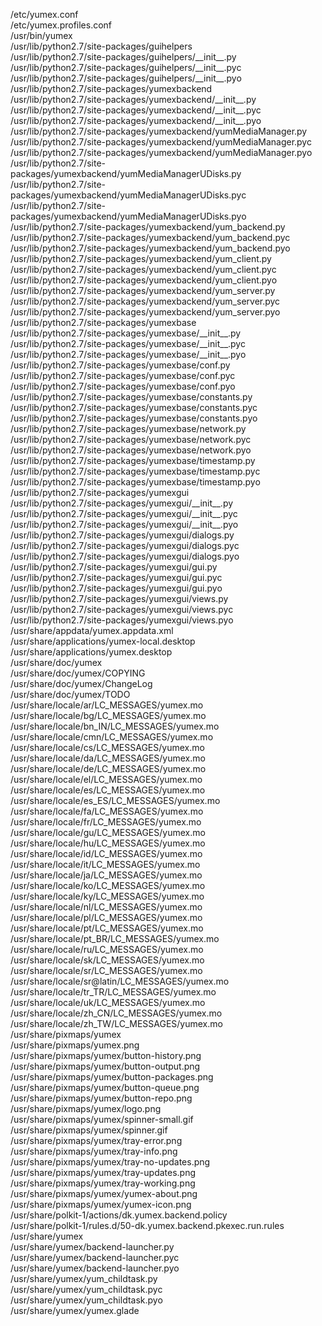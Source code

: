 /etc/yumex.conf  
/etc/yumex.profiles.conf  
/usr/bin/yumex  
/usr/lib/python2.7/site-packages/guihelpers  
/usr/lib/python2.7/site-packages/guihelpers/\_\_init\_\_.py  
/usr/lib/python2.7/site-packages/guihelpers/\_\_init\_\_.pyc  
/usr/lib/python2.7/site-packages/guihelpers/\_\_init\_\_.pyo  
/usr/lib/python2.7/site-packages/yumexbackend  
/usr/lib/python2.7/site-packages/yumexbackend/\_\_init\_\_.py  
/usr/lib/python2.7/site-packages/yumexbackend/\_\_init\_\_.pyc  
/usr/lib/python2.7/site-packages/yumexbackend/\_\_init\_\_.pyo  
/usr/lib/python2.7/site-packages/yumexbackend/yumMediaManager.py  
/usr/lib/python2.7/site-packages/yumexbackend/yumMediaManager.pyc  
/usr/lib/python2.7/site-packages/yumexbackend/yumMediaManager.pyo  
/usr/lib/python2.7/site-packages/yumexbackend/yumMediaManagerUDisks.py  
/usr/lib/python2.7/site-packages/yumexbackend/yumMediaManagerUDisks.pyc  
/usr/lib/python2.7/site-packages/yumexbackend/yumMediaManagerUDisks.pyo  
/usr/lib/python2.7/site-packages/yumexbackend/yum\_backend.py  
/usr/lib/python2.7/site-packages/yumexbackend/yum\_backend.pyc  
/usr/lib/python2.7/site-packages/yumexbackend/yum\_backend.pyo  
/usr/lib/python2.7/site-packages/yumexbackend/yum\_client.py  
/usr/lib/python2.7/site-packages/yumexbackend/yum\_client.pyc  
/usr/lib/python2.7/site-packages/yumexbackend/yum\_client.pyo  
/usr/lib/python2.7/site-packages/yumexbackend/yum\_server.py  
/usr/lib/python2.7/site-packages/yumexbackend/yum\_server.pyc  
/usr/lib/python2.7/site-packages/yumexbackend/yum\_server.pyo  
/usr/lib/python2.7/site-packages/yumexbase  
/usr/lib/python2.7/site-packages/yumexbase/\_\_init\_\_.py  
/usr/lib/python2.7/site-packages/yumexbase/\_\_init\_\_.pyc  
/usr/lib/python2.7/site-packages/yumexbase/\_\_init\_\_.pyo  
/usr/lib/python2.7/site-packages/yumexbase/conf.py  
/usr/lib/python2.7/site-packages/yumexbase/conf.pyc  
/usr/lib/python2.7/site-packages/yumexbase/conf.pyo  
/usr/lib/python2.7/site-packages/yumexbase/constants.py  
/usr/lib/python2.7/site-packages/yumexbase/constants.pyc  
/usr/lib/python2.7/site-packages/yumexbase/constants.pyo  
/usr/lib/python2.7/site-packages/yumexbase/network.py  
/usr/lib/python2.7/site-packages/yumexbase/network.pyc  
/usr/lib/python2.7/site-packages/yumexbase/network.pyo  
/usr/lib/python2.7/site-packages/yumexbase/timestamp.py  
/usr/lib/python2.7/site-packages/yumexbase/timestamp.pyc  
/usr/lib/python2.7/site-packages/yumexbase/timestamp.pyo  
/usr/lib/python2.7/site-packages/yumexgui  
/usr/lib/python2.7/site-packages/yumexgui/\_\_init\_\_.py  
/usr/lib/python2.7/site-packages/yumexgui/\_\_init\_\_.pyc  
/usr/lib/python2.7/site-packages/yumexgui/\_\_init\_\_.pyo  
/usr/lib/python2.7/site-packages/yumexgui/dialogs.py  
/usr/lib/python2.7/site-packages/yumexgui/dialogs.pyc  
/usr/lib/python2.7/site-packages/yumexgui/dialogs.pyo  
/usr/lib/python2.7/site-packages/yumexgui/gui.py  
/usr/lib/python2.7/site-packages/yumexgui/gui.pyc  
/usr/lib/python2.7/site-packages/yumexgui/gui.pyo  
/usr/lib/python2.7/site-packages/yumexgui/views.py  
/usr/lib/python2.7/site-packages/yumexgui/views.pyc  
/usr/lib/python2.7/site-packages/yumexgui/views.pyo  
/usr/share/appdata/yumex.appdata.xml  
/usr/share/applications/yumex-local.desktop  
/usr/share/applications/yumex.desktop  
/usr/share/doc/yumex  
/usr/share/doc/yumex/COPYING  
/usr/share/doc/yumex/ChangeLog  
/usr/share/doc/yumex/TODO  
/usr/share/locale/ar/LC\_MESSAGES/yumex.mo  
/usr/share/locale/bg/LC\_MESSAGES/yumex.mo  
/usr/share/locale/bn\_IN/LC\_MESSAGES/yumex.mo  
/usr/share/locale/cmn/LC\_MESSAGES/yumex.mo  
/usr/share/locale/cs/LC\_MESSAGES/yumex.mo  
/usr/share/locale/da/LC\_MESSAGES/yumex.mo  
/usr/share/locale/de/LC\_MESSAGES/yumex.mo  
/usr/share/locale/el/LC\_MESSAGES/yumex.mo  
/usr/share/locale/es/LC\_MESSAGES/yumex.mo  
/usr/share/locale/es\_ES/LC\_MESSAGES/yumex.mo  
/usr/share/locale/fa/LC\_MESSAGES/yumex.mo  
/usr/share/locale/fr/LC\_MESSAGES/yumex.mo  
/usr/share/locale/gu/LC\_MESSAGES/yumex.mo  
/usr/share/locale/hu/LC\_MESSAGES/yumex.mo  
/usr/share/locale/id/LC\_MESSAGES/yumex.mo  
/usr/share/locale/it/LC\_MESSAGES/yumex.mo  
/usr/share/locale/ja/LC\_MESSAGES/yumex.mo  
/usr/share/locale/ko/LC\_MESSAGES/yumex.mo  
/usr/share/locale/ky/LC\_MESSAGES/yumex.mo  
/usr/share/locale/nl/LC\_MESSAGES/yumex.mo  
/usr/share/locale/pl/LC\_MESSAGES/yumex.mo  
/usr/share/locale/pt/LC\_MESSAGES/yumex.mo  
/usr/share/locale/pt\_BR/LC\_MESSAGES/yumex.mo  
/usr/share/locale/ru/LC\_MESSAGES/yumex.mo  
/usr/share/locale/sk/LC\_MESSAGES/yumex.mo  
/usr/share/locale/sr/LC\_MESSAGES/yumex.mo  
/usr/share/locale/sr@latin/LC\_MESSAGES/yumex.mo  
/usr/share/locale/tr\_TR/LC\_MESSAGES/yumex.mo  
/usr/share/locale/uk/LC\_MESSAGES/yumex.mo  
/usr/share/locale/zh\_CN/LC\_MESSAGES/yumex.mo  
/usr/share/locale/zh\_TW/LC\_MESSAGES/yumex.mo  
/usr/share/pixmaps/yumex  
/usr/share/pixmaps/yumex.png  
/usr/share/pixmaps/yumex/button-history.png  
/usr/share/pixmaps/yumex/button-output.png  
/usr/share/pixmaps/yumex/button-packages.png  
/usr/share/pixmaps/yumex/button-queue.png  
/usr/share/pixmaps/yumex/button-repo.png  
/usr/share/pixmaps/yumex/logo.png  
/usr/share/pixmaps/yumex/spinner-small.gif  
/usr/share/pixmaps/yumex/spinner.gif  
/usr/share/pixmaps/yumex/tray-error.png  
/usr/share/pixmaps/yumex/tray-info.png  
/usr/share/pixmaps/yumex/tray-no-updates.png  
/usr/share/pixmaps/yumex/tray-updates.png  
/usr/share/pixmaps/yumex/tray-working.png  
/usr/share/pixmaps/yumex/yumex-about.png  
/usr/share/pixmaps/yumex/yumex-icon.png  
/usr/share/polkit-1/actions/dk.yumex.backend.policy  
/usr/share/polkit-1/rules.d/50-dk.yumex.backend.pkexec.run.rules  
/usr/share/yumex  
/usr/share/yumex/backend-launcher.py  
/usr/share/yumex/backend-launcher.pyc  
/usr/share/yumex/backend-launcher.pyo  
/usr/share/yumex/yum\_childtask.py  
/usr/share/yumex/yum\_childtask.pyc  
/usr/share/yumex/yum\_childtask.pyo  
/usr/share/yumex/yumex.glade  
